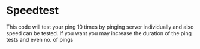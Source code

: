# Speedtest
This code will test your ping 10 times by pinging server individually and also speed can be tested.
If you want you may increase the duration of the ping tests and even no. of pings


